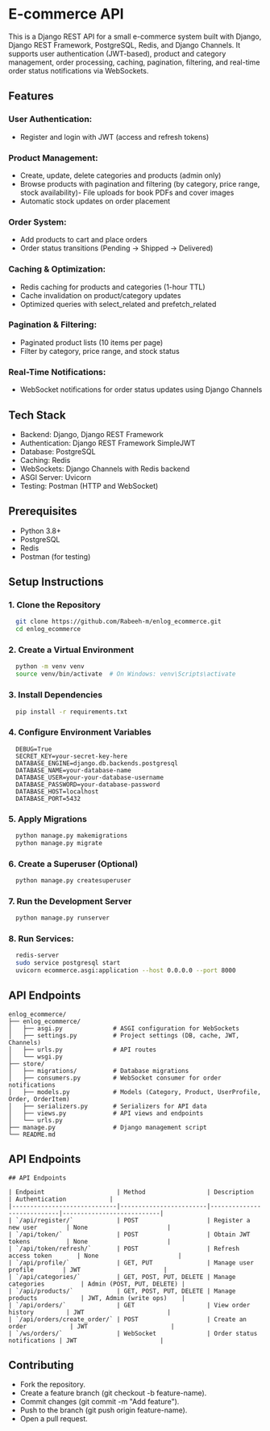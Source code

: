 # E-commerce API

This is a Django REST API for a small e-commerce system built with Django, Django REST Framework, PostgreSQL, Redis, and Django Channels. It supports user authentication (JWT-based), product and category management, order processing, caching, pagination, filtering, and real-time order status notifications via WebSockets.

## Features
### User Authentication:
- Register and login with JWT (access and refresh tokens)
### Product Management:
- Create, update, delete categories and products (admin only)
- Browse products with pagination and filtering (by category, price range, stock availability)- File uploads for book PDFs and cover images
- Automatic stock updates on order placement
### Order System:
- Add products to cart and place orders
- Order status transitions (Pending → Shipped → Delivered)
### Caching & Optimization:
- Redis caching for products and categories (1-hour TTL)
- Cache invalidation on product/category updates
- Optimized queries with select_related and prefetch_related
### Pagination & Filtering:
- Paginated product lists (10 items per page)
- Filter by category, price range, and stock status
### Real-Time Notifications:
- WebSocket notifications for order status updates using Django Channels


## Tech Stack
- Backend: Django, Django REST Framework
- Authentication: Django REST Framework SimpleJWT
- Database: PostgreSQL
- Caching: Redis
- WebSockets: Django Channels with Redis backend
- ASGI Server: Uvicorn
- Testing: Postman (HTTP and WebSocket)


## Prerequisites
- Python 3.8+
- PostgreSQL
- Redis
- Postman (for testing)

## Setup Instructions

### 1. Clone the Repository
```bash
  git clone https://github.com/Rabeeh-m/enlog_ecommerce.git
  cd enlog_ecommerce
```

### 2. Create a Virtual Environment
```bash
  python -m venv venv
  source venv/bin/activate  # On Windows: venv\Scripts\activate
```

### 3. Install Dependencies
```bash
  pip install -r requirements.txt
```

### 4. Configure Environment Variables
```
  DEBUG=True
  SECRET_KEY=your-secret-key-here
  DATABASE_ENGINE=django.db.backends.postgresql
  DATABASE_NAME=your-database-name
  DATABASE_USER=your-your-database-username
  DATABASE_PASSWORD=your-database-password
  DATABASE_HOST=localhost
  DATABASE_PORT=5432
```

### 5. Apply Migrations
```bash
  python manage.py makemigrations
  python manage.py migrate
```

### 6. Create a Superuser (Optional)
```bash
  python manage.py createsuperuser
```

### 7. Run the Development Server
```bash
  python manage.py runserver
```

### 8. Run Services:
```bash
  redis-server
  sudo service postgresql start
  uvicorn ecommerce.asgi:application --host 0.0.0.0 --port 8000
```


## API Endpoints

```
enlog_ecommerce/
├── enlog_ecommerce/
│   ├── asgi.py              # ASGI configuration for WebSockets
│   ├── settings.py          # Project settings (DB, cache, JWT, Channels)
│   ├── urls.py              # API routes
│   └── wsgi.py
├── store/
│   ├── migrations/          # Database migrations
│   ├── consumers.py         # WebSocket consumer for order notifications
│   ├── models.py            # Models (Category, Product, UserProfile, Order, OrderItem)
│   ├── serializers.py       # Serializers for API data
│   ├── views.py             # API views and endpoints
│   └── urls.py
├── manage.py                # Django management script
└── README.md
```

## API Endpoints
```
## API Endpoints

| Endpoint                    | Method                 | Description                | Authentication            |
|-----------------------------|------------------------|----------------------------|---------------------------|
| `/api/register/`            | POST                   | Register a new user        | None                      |
| `/api/token/`               | POST                   | Obtain JWT tokens          | None                      |
| `/api/token/refresh/`       | POST                   | Refresh access token       | None                      |
| `/api/profile/`             | GET, PUT               | Manage user profile        | JWT                       |
| `/api/categories/`          | GET, POST, PUT, DELETE | Manage categories          | Admin (POST, PUT, DELETE) |
| `/api/products/`            | GET, POST, PUT, DELETE | Manage products            | JWT, Admin (write ops)    |
| `/api/orders/`              | GET                    | View order history         | JWT                       |
| `/api/orders/create_order/` | POST                   | Create an order            | JWT                       |
| `/ws/orders/`               | WebSocket              | Order status notifications | JWT                       |

```


## Contributing
- Fork the repository.
- Create a feature branch (git checkout -b feature-name).
- Commit changes (git commit -m "Add feature").
- Push to the branch (git push origin feature-name).
- Open a pull request.
